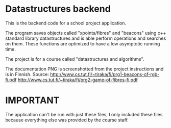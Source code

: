 # Datastructures backend

This is the backend code for a school project application.

The program saves objects called "xpoints/fibres" and "beacons" using c++ standard library datastructures and is able perform operations and searches on them. These functions are optimized to have a low asymptotic running time.

The project is for a course called "datastructures and algorithms".

The documentation PNG is screenshotted from the project instructions and is in Finnish. 
Source: http://www.cs.tut.fi/~tiraka/fi/prg1-beacons-of-rgb-fi.pdf
	http://www.cs.tut.fi/~tiraka/fi/prg2-game-of-fibres-fi.pdf

# IMPORTANT 
The application can't be run with just these files, I only included these files because everything else was provided by the course staff.
